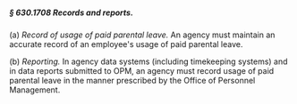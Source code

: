 ##### § 630.1708 Records and reports. #####

(a) *Record of usage of paid parental leave.* An agency must maintain an accurate record of an employee's usage of paid parental leave.

(b) *Reporting.* In agency data systems (including timekeeping systems) and in data reports submitted to OPM, an agency must record usage of paid parental leave in the manner prescribed by the Office of Personnel Management.
